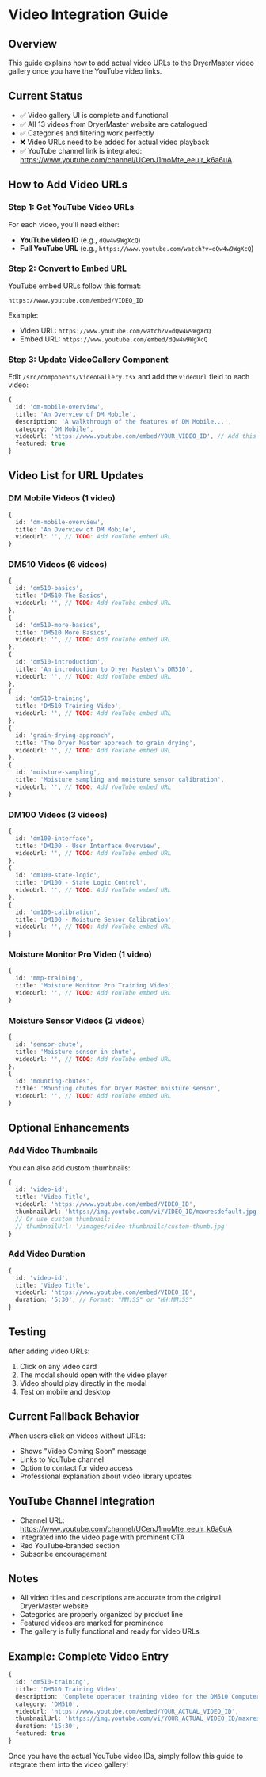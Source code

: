 # Video Integration Guide

## Overview
This guide explains how to add actual video URLs to the DryerMaster video gallery once you have the YouTube video links.

## Current Status
- ✅ Video gallery UI is complete and functional
- ✅ All 13 videos from DryerMaster website are catalogued
- ✅ Categories and filtering work perfectly
- ❌ Video URLs need to be added for actual video playback
- ✅ YouTube channel link is integrated: https://www.youtube.com/channel/UCenJ1moMte_eeuIr_k6a6uA

## How to Add Video URLs

### Step 1: Get YouTube Video URLs
For each video, you'll need either:
- **YouTube video ID** (e.g., `dQw4w9WgXcQ`)
- **Full YouTube URL** (e.g., `https://www.youtube.com/watch?v=dQw4w9WgXcQ`)

### Step 2: Convert to Embed URL
YouTube embed URLs follow this format:
```
https://www.youtube.com/embed/VIDEO_ID
```

Example:
- Video URL: `https://www.youtube.com/watch?v=dQw4w9WgXcQ`
- Embed URL: `https://www.youtube.com/embed/dQw4w9WgXcQ`

### Step 3: Update VideoGallery Component
Edit `/src/components/VideoGallery.tsx` and add the `videoUrl` field to each video:

```typescript
{
  id: 'dm-mobile-overview',
  title: 'An Overview of DM Mobile',
  description: 'A walkthrough of the features of DM Mobile...',
  category: 'DM Mobile',
  videoUrl: 'https://www.youtube.com/embed/YOUR_VIDEO_ID', // Add this line
  featured: true
}
```

## Video List for URL Updates

### DM Mobile Videos (1 video)
```typescript
{
  id: 'dm-mobile-overview',
  title: 'An Overview of DM Mobile',
  videoUrl: '', // TODO: Add YouTube embed URL
}
```

### DM510 Videos (6 videos)
```typescript
{
  id: 'dm510-basics',
  title: 'DM510 The Basics',
  videoUrl: '', // TODO: Add YouTube embed URL
},
{
  id: 'dm510-more-basics',
  title: 'DM510 More Basics',
  videoUrl: '', // TODO: Add YouTube embed URL
},
{
  id: 'dm510-introduction',
  title: 'An introduction to Dryer Master\'s DM510',
  videoUrl: '', // TODO: Add YouTube embed URL
},
{
  id: 'dm510-training',
  title: 'DM510 Training Video',
  videoUrl: '', // TODO: Add YouTube embed URL
},
{
  id: 'grain-drying-approach',
  title: 'The Dryer Master approach to grain drying',
  videoUrl: '', // TODO: Add YouTube embed URL
},
{
  id: 'moisture-sampling',
  title: 'Moisture sampling and moisture sensor calibration',
  videoUrl: '', // TODO: Add YouTube embed URL
}
```

### DM100 Videos (3 videos)
```typescript
{
  id: 'dm100-interface',
  title: 'DM100 - User Interface Overview',
  videoUrl: '', // TODO: Add YouTube embed URL
},
{
  id: 'dm100-state-logic',
  title: 'DM100 - State Logic Control',
  videoUrl: '', // TODO: Add YouTube embed URL
},
{
  id: 'dm100-calibration',
  title: 'DM100 - Moisture Sensor Calibration',
  videoUrl: '', // TODO: Add YouTube embed URL
}
```

### Moisture Monitor Pro Video (1 video)
```typescript
{
  id: 'mmp-training',
  title: 'Moisture Monitor Pro Training Video',
  videoUrl: '', // TODO: Add YouTube embed URL
}
```

### Moisture Sensor Videos (2 videos)
```typescript
{
  id: 'sensor-chute',
  title: 'Moisture sensor in chute',
  videoUrl: '', // TODO: Add YouTube embed URL
},
{
  id: 'mounting-chutes',
  title: 'Mounting chutes for Dryer Master moisture sensor',
  videoUrl: '', // TODO: Add YouTube embed URL
}
```

## Optional Enhancements

### Add Video Thumbnails
You can also add custom thumbnails:
```typescript
{
  id: 'video-id',
  title: 'Video Title',
  videoUrl: 'https://www.youtube.com/embed/VIDEO_ID',
  thumbnailUrl: 'https://img.youtube.com/vi/VIDEO_ID/maxresdefault.jpg', // Auto-generated YouTube thumbnail
  // Or use custom thumbnail:
  // thumbnailUrl: '/images/video-thumbnails/custom-thumb.jpg'
}
```

### Add Video Duration
```typescript
{
  id: 'video-id',
  title: 'Video Title',
  videoUrl: 'https://www.youtube.com/embed/VIDEO_ID',
  duration: '5:30', // Format: "MM:SS" or "HH:MM:SS"
}
```

## Testing
After adding video URLs:
1. Click on any video card
2. The modal should open with the video player
3. Video should play directly in the modal
4. Test on mobile and desktop

## Current Fallback Behavior
When users click on videos without URLs:
- Shows "Video Coming Soon" message
- Links to YouTube channel
- Option to contact for video access
- Professional explanation about video library updates

## YouTube Channel Integration
- Channel URL: https://www.youtube.com/channel/UCenJ1moMte_eeuIr_k6a6uA
- Integrated into the video page with prominent CTA
- Red YouTube-branded section
- Subscribe encouragement

## Notes
- All video titles and descriptions are accurate from the original DryerMaster website
- Categories are properly organized by product line
- Featured videos are marked for prominence
- The gallery is fully functional and ready for video URLs

## Example: Complete Video Entry
```typescript
{
  id: 'dm510-training',
  title: 'DM510 Training Video',
  description: 'Complete operator training video for the DM510 Computerized Grain Drying Control System',
  category: 'DM510',
  videoUrl: 'https://www.youtube.com/embed/YOUR_ACTUAL_VIDEO_ID',
  thumbnailUrl: 'https://img.youtube.com/vi/YOUR_ACTUAL_VIDEO_ID/maxresdefault.jpg',
  duration: '15:30',
  featured: true
}
```

Once you have the actual YouTube video IDs, simply follow this guide to integrate them into the video gallery!